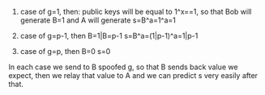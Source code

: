 1. case of g=1, then:
public keys will be equal to 1^x==1, so that Bob will generate B=1 and
A will generate s=B^a=1^a=1

2. case of g=p-1, then
B=1|B=p-1
s=B^a=(1|p-1)^a=1|p-1

3. case of g=p, then B=0
s=0

In each case we send to B spoofed g, so that B sends back value we expect,
then we relay that value to A and we can predict s very easily after that.
